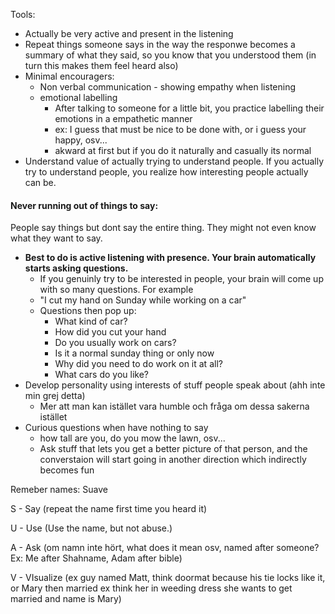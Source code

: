 
Tools:

- Actually be very active and present in the listening
- Repeat things someone says in the way the responwe becomes a summary of what they said, so you know that you understood them (in turn this makes them feel heard also)
- Minimal encouragers:
	- Non verbal communication - showing empathy when listening
	- emotional labelling
		- After talking to someone for a little bit, you practice labelling their emotions in a empathetic manner
		- ex: I guess that must be nice to be done with, or i guess your happy, osv...
		- akward at first but if you do it naturally and casually its normal
- Understand value of actually trying to understand people. If you actually try to understand people, you realize how interesting people actually can be.

#### Never running out of things to say:

People say things but dont say the entire thing. They might not even know what they want to say.

- **Best to do is active listening with presence. Your brain automatically starts asking questions.** 
	- If you genuinly try to be interested in people, your brain will come up with so many questions. For example
	- "I cut my hand on Sunday while working on a car"
	- Questions then pop up:
		- What kind of car?
		- How did you cut your hand
		- Do you usually work on cars?
		- Is it a normal sunday thing or only now
		- Why did you need to do work on it at all?
		- What cars do you like? 
- Develop personality using interests of stuff people speak about (ahh inte min grej detta)
	- Mer att man kan istället vara humble och fråga om dessa sakerna istället
- Curious questions when have nothing to say
	- how tall are you, do you mow the lawn, osv...
	- Ask stuff that lets you get a better picture of that person, and the converstaion will start going in another direction which indirectly becomes fun

Remeber names:
Suave

S - Say (repeat the name first time you heard it)

U - Use (Use the name, but not abuse.)

A - Ask (om namn inte hört, what does it mean osv, named after someone? Ex: Me after Shahname, Adam after bible)

V - VIsualize (ex guy named Matt, think doormat because his tie locks like it, or Mary then married ex think her in weeding dress she wants to get married and name is Mary)

